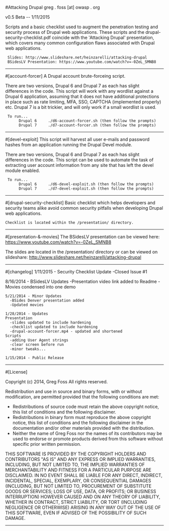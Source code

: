 #Attacking Drupal
greg . foss [at] owasp . org

v0.5 Beta -- 1/11/2015

Scripts and a basic checklist used to augment the penetration testing and security process of Drupal web applications. These scripts and the drupal-security-checklist.pdf coincide with the 'Attacking Drupal' presentation, which covers many common configuration flaws associated with Drupal web applications.

     Slides: http://www.slideshare.net/heinzarelli/attacking-drupal
     BSidesLV Presentation: https://www.youtube.com/watch?v=-0ZeL_SMNB8

--------------------------------------------------

#[account-forcer]
A Drupal account brute-forceing script.

There are two versions, Drupal 6 and Drupal 7 as each has slight differences in the code. This script will work with any wordlist against a Drupal 6 application, assuming that it does not have additional protections in place such as rate limiting, MFA, SSO, CAPTCHA (implemented properly) etc. Drupal 7 is a bit trickier, and will only work if a small wordlist is used.

     To run...
          Drupal 6     ./d6-account-forcer.sh (then follow the prompts)
          Drupal 7     ./d7-account-forcer.sh (then follow the prompts)
     
--------------------------------------------------

#[devel-exploit]
This script will harvest all user e-mails and password hashes from an application running the Drupal Devel module.

There are two versions, Drupal 6 and Drupal 7 as each has slight differences in the code. This script can be used to automate the task of extracting user account information from any site that has left the devel module enabled.

     To run...
          Drupal 6     ./d6-devel-exploit.sh (then follow the prompts)
          Drupal 7     ./d7-devel-exploit.sh (then follow the prompts)
     
--------------------------------------------------

#[drupal-security-checklist]
Basic checklist which helps developers and security teams alike avoid common security pitfalls when developing Drupal web applications.

	Checklist is located within the /presentation/ directory.

--------------------------------------------------

#[presentation-&-movies]
The BSidesLV presentation can be viewed here:
  https://www.youtube.com/watch?v=-0ZeL_SMNB8
  
The slides are located in the /presentation/ directory or can be viewed on slideshare:
  http://www.slideshare.net/heinzarelli/attacking-drupal

--------------------------------------------------

#[changelog]
	1/11/2015 - Security Checklist Update
      -Closed Issue #1
      
  8/16/2014 - BSidesLV Updates
      -Presentation video link added to Readme
      -Movies condensed into one demo
    
	5/21/2014 - Minor Updates
      -BSides Denver presentation added
      -Updated movies

	1/28/2014 - Updates
    Presentation
      -slides updated to include hardening
      -checklist updated to include hardening
      -drupal-account-forcer.mp4 - updated and shortened
    Scripts
      -adding User Agent strings
      -clear screen before run
      -minor tweaks...

  	1/15/2014 - Public Release

--------------------------------------------------

#[License]

Copyright (c) 2014, Greg Foss
All rights reserved.

Redistribution and use in source and binary forms, with or without
modification, are permitted provided that the following conditions are met:
* Redistributions of source code must retain the above copyright notice, this list of conditions and the following disclaimer.
* Redistributions in binary form must reproduce the above copyright notice, this list of conditions and the following disclaimer in the documentation and/or other materials provided with the distribution.
* Neither the name of Greg Foss nor the names of its contributors may be used to endorse or promote products derived from this software without specific prior written permission.

THIS SOFTWARE IS PROVIDED BY THE COPYRIGHT HOLDERS AND CONTRIBUTORS "AS IS" AND
ANY EXPRESS OR IMPLIED WARRANTIES, INCLUDING, BUT NOT LIMITED TO, THE IMPLIED
WARRANTIES OF MERCHANTABILITY AND FITNESS FOR A PARTICULAR PURPOSE ARE
DISCLAIMED. IN NO EVENT SHALL <COPYRIGHT HOLDER> BE LIABLE FOR ANY
DIRECT, INDIRECT, INCIDENTAL, SPECIAL, EXEMPLARY, OR CONSEQUENTIAL DAMAGES
(INCLUDING, BUT NOT LIMITED TO, PROCUREMENT OF SUBSTITUTE GOODS OR SERVICES;
LOSS OF USE, DATA, OR PROFITS; OR BUSINESS INTERRUPTION) HOWEVER CAUSED AND
ON ANY THEORY OF LIABILITY, WHETHER IN CONTRACT, STRICT LIABILITY, OR TORT
(INCLUDING NEGLIGENCE OR OTHERWISE) ARISING IN ANY WAY OUT OF THE USE OF THIS
SOFTWARE, EVEN IF ADVISED OF THE POSSIBILITY OF SUCH DAMAGE.

--------------------------------------------------
